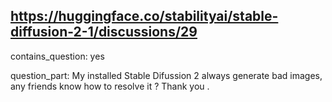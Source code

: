 ## https://huggingface.co/stabilityai/stable-diffusion-2-1/discussions/29

contains_question: yes

question_part: My installed Stable Difussion 2 always generate bad images, any friends know how to resolve it ? Thank you .